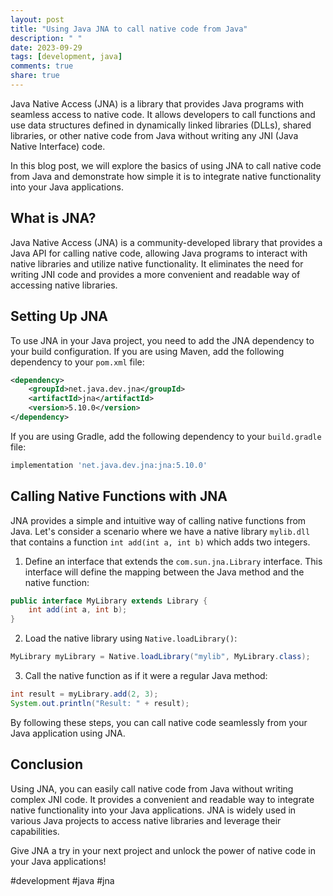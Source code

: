 ```yaml
---
layout: post
title: "Using Java JNA to call native code from Java"
description: " "
date: 2023-09-29
tags: [development, java]
comments: true
share: true
---
```


Java Native Access (JNA) is a library that provides Java programs with seamless access to native code. It allows developers to call functions and use data structures defined in dynamically linked libraries (DLLs), shared libraries, or other native code from Java without writing any JNI (Java Native Interface) code.

In this blog post, we will explore the basics of using JNA to call native code from Java and demonstrate how simple it is to integrate native functionality into your Java applications.

## What is JNA?

Java Native Access (JNA) is a community-developed library that provides a Java API for calling native code, allowing Java programs to interact with native libraries and utilize native functionality. It eliminates the need for writing JNI code and provides a more convenient and readable way of accessing native libraries.

## Setting Up JNA

To use JNA in your Java project, you need to add the JNA dependency to your build configuration. If you are using Maven, add the following dependency to your `pom.xml` file:

```xml
<dependency>
    <groupId>net.java.dev.jna</groupId>
    <artifactId>jna</artifactId>
    <version>5.10.0</version>
</dependency>
```

If you are using Gradle, add the following dependency to your `build.gradle` file:

```groovy
implementation 'net.java.dev.jna:jna:5.10.0'
```

## Calling Native Functions with JNA

JNA provides a simple and intuitive way of calling native functions from Java. Let's consider a scenario where we have a native library `mylib.dll` that contains a function `int add(int a, int b)` which adds two integers.

1. Define an interface that extends the `com.sun.jna.Library` interface. This interface will define the mapping between the Java method and the native function:

```java
public interface MyLibrary extends Library {
    int add(int a, int b);
}
```

2. Load the native library using `Native.loadLibrary()`:

```java
MyLibrary myLibrary = Native.loadLibrary("mylib", MyLibrary.class);
```

3. Call the native function as if it were a regular Java method:

```java
int result = myLibrary.add(2, 3);
System.out.println("Result: " + result);
```

By following these steps, you can call native code seamlessly from your Java application using JNA.

## Conclusion

Using JNA, you can easily call native code from Java without writing complex JNI code. It provides a convenient and readable way to integrate native functionality into your Java applications. JNA is widely used in various Java projects to access native libraries and leverage their capabilities.

Give JNA a try in your next project and unlock the power of native code in your Java applications!

#development #java #jna